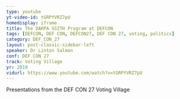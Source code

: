 ```yaml
---
type: youtube
yt-video-id: tGRPYVRZ7pU
homedisplay: iframe
title: The DARPA SSITH Program at DEFCON
tags: [DEFCON, DEF CON, DEFCON27, DEF CON 27, voting, politics]
category: DEF_CON_27
layout: post-classic-sidebar-left
speaker: Dr Linton Salmon
conf: DEF CON 27
track: Voting Village
yr: 2019
vidurl: https://www.youtube.com/watch?v=tGRPYVRZ7pU
---
```

Presentations from the DEF CON 27 Voting Village